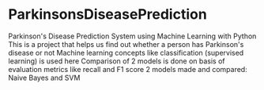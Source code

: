 # ParkinsonsDiseasePrediction
Parkinson's Disease Prediction System using Machine Learning with Python
This is a project that helps us find out whether a person has Parkinson's disease or not
Machine learning concepts like classification (supervised learning) is used here
Comparison of 2 models is done on basis of evaluation metrics like recall and F1 score
2 models made and compared: Naive Bayes and SVM

